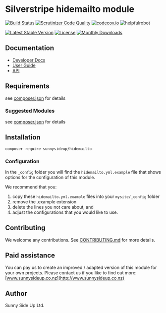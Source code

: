 # Silverstripe hidemailto module
[![Build Status](https://travis-ci.org/sunnysideup/silverstripe-hidemailto.svg?branch=master)](https://travis-ci.org/sunnysideup/silverstripe-hidemailto)
[![Scrutinizer Code Quality](https://scrutinizer-ci.com/g/sunnysideup/silverstripe-hidemailto/badges/quality-score.png?b=master)](https://scrutinizer-ci.com/g/sunnysideup/silverstripe-hidemailto/?branch=master)
[![codecov.io](https://codecov.io/github/sunnysideup/silverstripe-hidemailto/coverage.svg?branch=master)](https://codecov.io/github/sunnysideup/silverstripe-hidemailto?branch=master)
![helpfulrobot](https://helpfulrobot.io/sunnysideup/hidemailto/badge)

[![Latest Stable Version](https://poser.pugx.org/sunnysideup/hidemailto/version)](https://packagist.org/packages/sunnysideup/hidemailto)
[![License](https://poser.pugx.org/sunnysideup/hidemailto/license)](https://packagist.org/packages/sunnysideup/hidemailto)
[![Monthly Downloads](https://poser.pugx.org/sunnysideup/hidemailto/d/monthly)](https://packagist.org/packages/sunnysideup/hidemailto)


## Documentation



 * [Developer Docs](docs/en/INDEX.md)
 * [User Guide](docs/en/userguide.md)
 * [API](http://ssmods.com/apis/hidemailto/docs/en/api/)

## Requirements



see [composer.json](composer.json) for details

### Suggested Modules



see [composer.json](composer.json) for details


## Installation


```
composer require sunnysideup/hidemailto
```

### Configuration



In the `_config` folder you will find the `hidemailto.yml.example`
file that shows options for the configuration of this module.

We recommend that you:

  1. copy these `hidemailto.yml.example` files into your
`mysite/_config` folder
  2. remove the .example extension
  3. delete the lines you not care about, and
  4. adjust the configurations that you would like to use.


## Contributing



We welcome any contributions. See [CONTRIBUTING.md](CONTRIBUTING.md) for more details.

## Paid assistance



You can pay us to create an improved / adapted version of this module for your own projects.  Please contact us if you like to find out more: [www.sunnysideup.co.nz](http://www.sunnysideup.co.nz)

## Author



Sunny Side Up Ltd.
